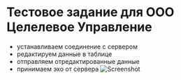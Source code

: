 # Тестовое задание для ООО Целелевое Управление
- устанавливаем соединение с сервером
- редактируем данные в таблице
- отправляем отредактированные данные
- принимаем эхо от сервера
![Screenshot](NAVKdemo.gif)